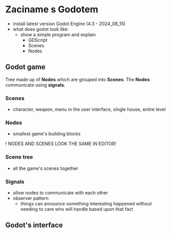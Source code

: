 # Zaciname s Godotem

- install latest version Godot Engine (4.3 - 2024_08_15)
- what does godot look like:
  - show a simple program and explain
    - GDScript
    - Scenes
    - Nodes

## Godot game

Tree made up of **Nodes** which are grouped into **Scenes**. The **Nodes** communicate using **signals**.


### Scenes

- character, weapon, menu in the user interface, single house, entire level

### Nodes

- smallest game's building blocks

! NODES AND SCENES LOOK THE SAME IN EDITOR!

### Scene tree

- all the game's scenes together

### Signals

- allow nodes to communicate with each other
- observer pattern
  - things can announce something interesting happened without needing to care who will handle based upon that fact

## Godot's interface
